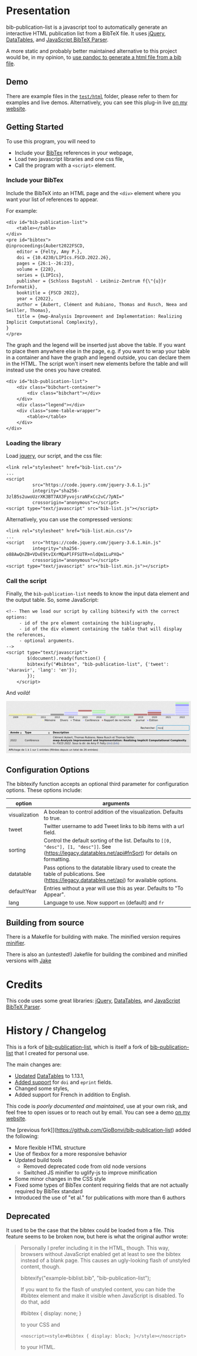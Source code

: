 # Presentation

bib-publication-list is a javascript tool to automatically generate an interactive HTML publication list from a BibTeX file.
It uses [jQuery](http://jquery.com/), [DataTables](http://datatables.net/), and [JavaScript BibTeX Parser](http://sourceforge.net/projects/jsbibtex/).

A more static and probably better maintained alternative to this project would be, in my opinion, to [use pandoc to generate a html file from a bib file](https://tex.stackexchange.com/a/298385/34551).

## Demo

There are example files in the [`test/html`](test/html/) folder, please refer to them for examples and live demos.
Alternatively, you can see this plug-in live [on my website](https://aubert.perso.math.cnrs.fr/#publicatio).

## Getting Started

To use this program, you will need to 

- Include your [BibTex](https://www.bibtex.com/) references in your webpage,
- Load two javascript libraries and one css file,
- Call the program with a `<script>` element.

### Include your BibTex

Include the BibTeX into an HTML page and the `<div>` element where you want your list of references to appear.

For example:

    <div id="bib-publication-list">
        <table></table>
    </div>
    <pre id="bibtex">
    @inproceedings{Aubert2022FSCD,
        editor = {Felty, Amy P.},
        doi = {10.4230/LIPIcs.FSCD.2022.26},
        pages = {26:1--26:23},
        volume = {228},
        series = {LIPIcs},
        publisher = {Schloss Dagstuhl - Leibniz-Zentrum f{\"{u}}r Informatik},
        booktitle = {FSCD 2022},
        year = {2022},
        author = {Aubert, Clément and Rubiano, Thomas and Rusch, Neea and Seiller, Thomas},
        title = {mwp-Analysis Improvement and Implementation: Realizing Implicit Computational Complexity},
    }
    </pre>

The graph and the legend will be inserted just above the table. If you want to place them anywhere else in
the page, e.g. if you want to wrap your table in a container and have the graph and legend outside, you
can declare them in the HTML. The script won't insert new elements before the table and will instead use
the ones you have created.

    <div id="bib-publication-list">
        <div class="bibchart-container">
            <div class="bibchart"></div>
        </div>
        <div class="legend"></div>
        <div class="some-table-wrapper">
            <table></table>
        </div>
    </div>

### Loading the library

Load [jquery](https://releases.jquery.com/), our script, and the css file:

    <link rel="stylesheet" href="bib-list.css"/>
    ...
    <script
			  src="https://code.jquery.com/jquery-3.6.1.js"
			  integrity="sha256-3zlB5s2uwoUzrXK3BT7AX3FyvojsraNFxCc2vC/7pNI="
			  crossorigin="anonymous"></script>
    <script type="text/javascript" src="bib-list.js"></script>

Alternatively, you can use the compressed versions:
    
    <link rel="stylesheet" href="bib-list.min.css"/>
    ...
    <script	  src="https://code.jquery.com/jquery-3.6.1.min.js"
			  integrity="sha256-o88AwQnZB+VDvE9tvIXrMQaPlFFSUTR+nldQm1LuPXQ="
			  crossorigin="anonymous"></script>
    <script type="text/javascript" src="bib-list.min.js"></script>

			  
### Call the script

Finally, the `bib-publication-list` needs to know the input data element and the output table. So, some JavaScript:

    <!-- Then we load our script by calling bibtexify with the correct options:
         - id of the pre element containing the bibliography,
         - id of the div element containing the table that will display the references,
         - optional arguments.
    -->
    <script type="text/javascript">
		    $(document).ready(function() {
        	bibtexify("#bibtex", "bib-publication-list", {'tweet': 'vkaravir', 'lang': 'en'});
    		});
		</script>

And _voilà_!

![](test/illustration/demo.png)

## Configuration Options

The bibtexify function accepts an optional third parameter for configuration options. These options include:

option | arguments
--- | ------------
visualization | A boolean to control addition of the visualization. Defaults to true.
tweet | Twitter username to add Tweet links to bib items with a url field.
sorting | Control the default sorting of the list. Defaults to `[[0, "desc"], [1, "desc"]]`. See (https://legacy.datatables.net/api#fnSort) for details on formatting.
datatable | Pass options to the datatable library used to create the table of publications. See (https://legacy.datatables.net/api) for available options.
defaultYear | Entries without a year will use this as year. Defaults to "To Appear".
lang | Language to use. Now support `en` (default) and `fr`

## Building from source

There is a Makefile for building with make.
The minified version requires [minifier](https://www.minifier.org/).

There is also an (untested!) Jakefile for building the combined and minified versions with [Jake](https://github.com/mde/jake)

# Credits

This code uses some great libraries: [jQuery](http://jquery.com/), [DataTables](http://datatables.net/),
and [JavaScript BibTeX Parser](http://sourceforge.net/projects/jsbibtex/).

# History / Changelog

This is a fork of [bib-publication-list](https://github.com/GioBonvi/bib-publication-list), which is itself a fork of [bib-publication-list](https://github.com/vkaravir/bib-publication-list) that I created for personal use.

The main changes are:

- [Updated](https://github.com/aubertc/bib-publication-list/commit/96fed3ad87cec534ca327c55a44a176fbb1c5e93) [DataTables](https://datatables.net/) to 1.13.1,
- [Added support](https://github.com/aubertc/bib-publication-list/commit/4155d66a05e741443b545f0b207a51d970372d0c) for `doi` and `eprint` fields.
- Changed some styles,
- Added support for French in addition to English.

This code is _poorly documented and maintained_, use at your own risk, and feel free to open issues or to reach out by email.
You can see a demo [on my website](https://aubert.perso.math.cnrs.fr/#publicatio).

The [previous fork]](https://github.com/GioBonvi/bib-publication-list) added the following:

- More flexible HTML structure
- Use of flexbox for a more responsive behavior
- Updated build tools
  - Removed deprecated code from old node versions
  - Switched JS minifier to uglify-js to improve minification
- Some minor changes in the CSS style
- Fixed some types of BibTex content requiring fields that are not actually required by BibTex standard
- Introduced the use of "et al." for publications with more than 6 authors

## Deprecated 

It used to be the case that the bibtex could be loaded from a file.
This feature seems to be broken now, but here is what the original author wrote:

> Personally I prefer including it in the HTML,
> though. This way, browsers without JavaScript enabled get at least to see the bibtex instead of a blank page.
> This causes an ugly-looking flash of unstyled content, though.
>
>    bibtexify("example-biblist.bib", "bib-publication-list");
>
>
>If you want to fix the flash of unstyled content, you can hide the #bibtex element and make it
visible when JavaScript is disabled. To do that, add
>
>    #bibtex { display: none; }
>
> to your CSS and
> 
>     <noscript><style>#bibtex { display: block; }</style></noscript>
> 
> to your HTML.
